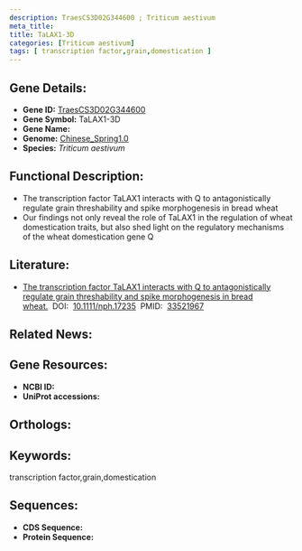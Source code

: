 ```yaml
---
description: TraesCS3D02G344600 ; Triticum aestivum
meta_title:
title: TaLAX1-3D
categories: [Triticum aestivum]
tags: [ transcription factor,grain,domestication ]
---
```


## Gene Details:
- **Gene ID:**	[TraesCS3D02G344600]()
- **Gene Symbol:** TaLAX1-3D
- **Gene Name:** 
- **Genome:** [Chinese_Spring1.0]()
- **Species:** *Triticum aestivum*

## Functional Description:
   - The transcription factor TaLAX1 interacts with Q to antagonistically regulate grain threshability and spike morphogenesis in bread wheat
   - Our findings not only reveal the role of TaLAX1 in the regulation of wheat domestication traits, but also shed light on the regulatory mechanisms of the wheat domestication gene Q

## Literature:
   - [The transcription factor TaLAX1 interacts with Q to antagonistically regulate grain threshability and spike morphogenesis in bread wheat.]( https://nph.onlinelibrary.wiley.com/doi/10.1111/nph.17235)&nbsp;&nbsp;DOI:&nbsp;&nbsp;[10.1111/nph.17235](https://nph.onlinelibrary.wiley.com/doi/10.1111/nph.17235)&nbsp;&nbsp;PMID:&nbsp;&nbsp;[33521967](https://pubmed.ncbi.nlm.nih.gov/33521967/)

## Related News:

## Gene Resources:
- **NCBI ID:** [](https://www.ncbi.nlm.nih.gov/gene/?term=)
- **UniProt accessions:** [](https://www.uniprot.org/uniprotkb//entry)

## Orthologs:

## Keywords:
transcription factor,grain,domestication

## Sequences:
- **CDS Sequence:**
- **Protein Sequence:**
